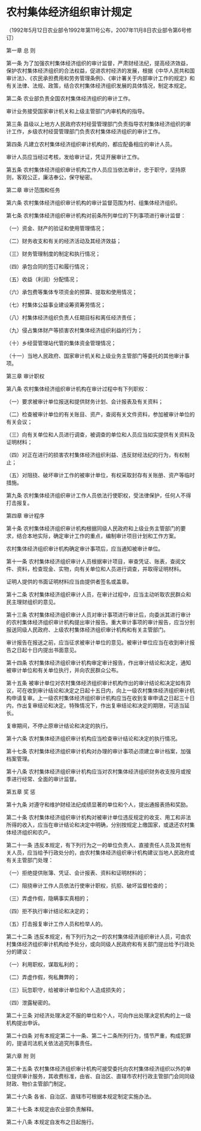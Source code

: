 # 农村集体经济组织审计规定

（1992年5月12日农业部令1992年第11号公布，2007年11月8日农业部令第6号修订）


第一章 总 则



第一条 为了加强农村集体经济组织的审计监督，严肃财经法纪，提高经济效益，保护农村集体经济组织的合法权益，促进农村经济的发展，根据《中华人民共和国审计法》、《农民承担费用和劳务管理条例》、《审计署关于内部审计工作的规定》和有关法律、法规、政策，结合农村集体经济组织发展的具体情况，制定本规定。

第二条 农业部负责全国农村集体经济组织的审计工作。

审计业务接受国家审计机关和上级主管部门内审机构的指导。

第三条 县级以上地方人民政府农村经营管理部门负责指导农村集体经济组织的审计工作，乡级农村经营管理部门负责农村集体经济组织的审计工作。

第四条 凡建立农村集体经济组织审计机构的，都应配备相应的审计人员。

审计人员应当经过考核，发给审计证，凭证开展审计工作。

第五条 农村集体经济组织审计机构工作人员应当依法审计，忠于职守，坚持原则，客观公正，廉洁奉公，保守秘密。



第二章 审计范围和任务



第六条 农村集体经济组织审计机构的审计监督范围为村、组集体经济组织。

第七条 农村集体经济组织审计机构对前条所列单位的下列事项进行审计监督：

（一）资金、财产的验证和使用管理情况；

（二）财务收支和有关的经济活动及其经济效益；

（三）财务管理制度的制定和执行情况；

（四）承包合同的签订和履行情况；

（五）收益（利润）分配情况；

（六）承包费等集体专项资金的预算、提取和使用情况；

（七）村集体公益事业建设筹资筹劳情况；

（八）村集体经济组织负责人任期目标和离任经济责任；

（九）侵占集体财产等损害农村集体经济组织利益的行为；

（十）乡经营管理站代管的集体资金管理情况；

（十一）当地人民政府、国家审计机关和上级业务主管部门等委托的其他审计事项。



第三章 审计职权



第八条 农村集体经济组织审计机构在审计过程中有下列职权：

（一）要求被审计单位报送和提供财务计划、会计报表及有关资料；

（二）检查被审计单位的有关账目、资产，查阅有关文件资料，参加被审计单位的有关会议；

（三）向有关单位和人员进行调查，被调查的单位和人员应当如实提供有关资料及证明材料；

（四）对正在进行的损害农村集体经济组织利益、违反财经法纪的行为，有权制止；

（五）对阻挠、破坏审计工作的被审计单位，有权采取封存有关账册、资产等临时措施。

第九条 农村集体经济组织审计工作人员依法行使职权，受法律保护，任何人不得打击报复。



第四章 审计程序



第十条 农村集体经济组织审计机构根据同级人民政府和上级业务主管部门的要求，结合本地实际，确定审计工作的重点，编制审计项目计划和工作方案。

农村集体经济组织审计机构确定审计事项后，应当通知被审计单位。

第十一条 农村集体经济组织审计人员根据审计项目，审查凭证、账表，查阅文件、资料，检查现金、实物，向有关单位和人员进行调查，并取得证明材料。

证明人提供的书面证明材料应当由提供者签名或盖章。

第十二条 农村集体经济组织审计人员，在审计过程中，应当主动听取农民群众和民主理财组织的意见。

第十三条 农村集体经济组织审计人员对审计事项进行审计后，向委派其进行审计的农村集体经济组织审计机构提出审计报告。重大审计事项的审计报告，应当分别报送同级人民政府、上级农村集体经济组织审计机构和有关主管部门。

审计报告在报送之前，应当征求被审计单位的意见。被审计单位应当在收到审计报告之日起十日内提出书面意见。

第十四条 农村集体经济组织审计机构审定审计报告，作出审计结论和决定，通知被审计单位和有关单位执行，并向农民群众公布。

第十五条 被审计单位对农村集体经济组织审计机构作出的审计结论和决定如有异议，可在收到审计结论和决定之日起十五日内，向上一级农村集体经济组织审计机构申请复审。上一级农村集体经济组织审计机构应当在收到复审申请之日起三十日内，作出复审结论和决定。特殊情况下，作出复审结论和决定的期限，可适当延长。

复审期间，不停止原审计结论和决定的执行。

第十六条 农村集体经济组织审计机构应当检查审计结论和决定的执行情况。

第十七条 农村集体经济组织审计机构对办理的审计事项必须建立审计档案，加强档案管理。

第十八条 农村集体经济组织审计机构应当对农村集体经济组织财务收支按月或按季进行经常、全面的审计监督。



第五章 奖 惩



第十九条 对遵守和维护财经法纪成绩显著的单位和个人，提出通报表扬和奖励。

第二十条 农村集体经济组织审计机构对被审计单位违反规定的收支、用工和非法所得的收入，应当在审计结论和决定中明确，分别按规定上缴国家，或退还农村集体经济组织和农户。

第二十一条 违反本规定，有下列行为之一的单位负责人、直接责任人员及其他有关人员，应当给予行政处分的，由农村集体经济组织审计机构建议当地人民政府或有关主管部门处理：

（一）拒绝提供账簿、凭证、会计报表、资料和证明材料的；

（二）阻挠审计工作人员依法行使审计职权，抗拒、破坏监督检查的；

（三）弄虚作假，隐瞒事实真相的；

（四）拒不执行审计结论和决定的；

（五）打击报复审计工作人员和检举人的。

第二十二条 违反本规定，有下列行为之一的农村集体经济组织审计人员，可由农村集体经济组织审计机构给予处分，或向同级人民政府和有关部门提出给予行政处分的建议：

（一）利用职权，谋取私利的；

（二）弄虚作假，徇私舞弊的；

（三）玩忽职守，给被审计单位和个人造成损失的；

（四）泄露秘密的。

第二十三条 对经济处理决定不服的单位和个人，可向作出处理决定机构的上一级机构提出申诉。

第二十四条 对有本规定第二十一条、第二十二条所列行为，情节严重，构成犯罪的，提请司法机关依法追究刑事责任。


第六章 附 则



第二十五条 农村集体经济组织审计机构可接受委托向农村集体经济组织以外的单位提供审计服务，其收费标准，由省、自治区、直辖市农村行政主管部门会同同级财政、物价主管部门制定。

第二十六条 各省、自治区、直辖市可根据本规定制定实施办法。

第二十七条 本规定由农业部负责解释。

第二十八条 本规定自发布之日起施行。